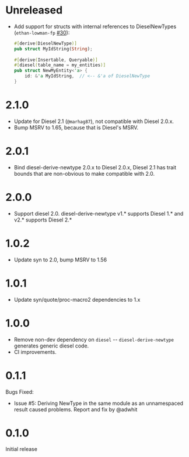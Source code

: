 # Unreleased

* Add support for structs with internal references to DieselNewTypes (`ethan-lowman-fp` [#30](https://github.com/quodlibetor/diesel-derive-newtype/pull/30)):

  ```rust
  #[derive(DieselNewType)]
  pub struct MyIdString(String); 
 
  #[derive(Insertable, Queryable)]
  #[diesel(table_name = my_entities)]
  pub struct NewMyEntity<'a> {
      id: &'a MyIdString,  // <-- &'a of DieselNewType
  }
  ```

# 2.1.0

* Update for Diesel 2.1 (`@marhag87`), not compatible with Diesel 2.0.x.
* Bump MSRV to 1.65, because that is Diesel's MSRV.

# 2.0.1

* Bind diesel-derive-newtype 2.0.x to Diesel 2.0.x, Diesel 2.1 has trait bounds that are
  non-obvious to make compatible with 2.0.

# 2.0.0

* Support diesel 2.0. diesel-derive-newtype v1.* supports Diesel 1.* and v2.* supports Diesel 2.*

# 1.0.2

* Update syn to 2.0, bump MSRV to 1.56

# 1.0.1

* Update syn/quote/proc-macro2 dependencies to 1.x

# 1.0.0

* Remove non-dev dependency on `diesel` -- `diesel-derive-newtype` generates generic diesel code.
* CI improvements.

# 0.1.1

Bugs Fixed:

* Issue #5: Deriving NewType in the same module as an unnamespaced result
  caused problems. Report and fix by @adwhit


# 0.1.0

Initial release
